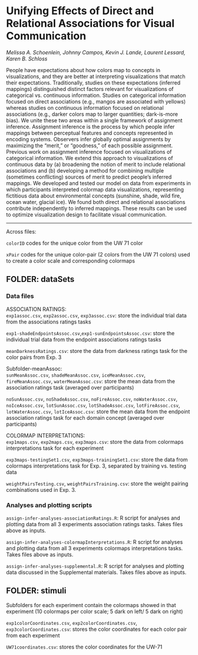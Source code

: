 # Unifying Effects of Direct and Relational Associations for Visual Communication

_Melissa A. Schoenlein, Johnny Campos, Kevin J. Lande, Laurent Lessard, Karen B. Schloss_

People have expectations about how colors map to concepts in visualizations, and they are better at interpreting visualizations
that match their expectations. Traditionally, studies on these expectations (inferred mappings) distinguished distinct factors
relevant for visualizations of categorical vs. continuous information. Studies on categorical information focused on direct associations
(e.g., mangos are associated with yellows) whereas studies on continuous information focused on relational associations (e.g., darker
colors map to larger quantities; dark-is-more bias). We unite these two areas within a single framework of assignment inference.
Assignment inference is the process by which people infer mappings between perceptual features and concepts represented in
encoding systems. Observers infer globally optimal assignments by maximizing the “merit,” or “goodness,” of each possible assignment.
Previous work on assignment inference focused on visualizations of categorical information. We extend this approach to visualizations
of continuous data by (a) broadening the notion of merit to include relational associations and (b) developing a method for combining
multiple (sometimes conflicting) sources of merit to predict people’s inferred mappings. We developed and tested our model on data
from experiments in which participants interpreted colormap data visualizations, representing fictitious data about environmental
concepts (sunshine, shade, wild fire, ocean water, glacial ice). We found both direct and relational associations contribute independently
to inferred mappings. These results can be used to optimize visualization design to facilitate visual communication.

---

Across files:
 
 `colorID` codes for the unique color from the UW 71 color

 `xPair` codes for the unique color-pair (2 colors from the UW 71 colors) used to create a color scale and corresponding colormaps


## FOLDER: dataSets
### Data files 

ASSOCIATION RATINGS:  
`exp1assoc.csv`, `exp2assoc.csv`, `exp3assoc.csv`: store the individual trial data from the associations ratings tasks

`exp1-shadeEndpointsAssoc.csv`,`exp1-sunEndpointsAssoc.csv`: store the individual trial data from the endpoint associations ratings tasks

`meanDarknessRatings.csv`: store the data from darkness ratings task for the color pairs from Exp. 3




Subfolder-meanAssoc:  
`sunMeanAssoc.csv`, `shadeMeanAssoc.csv`, `iceMeanAssoc.csv`, `fireMeanAssoc.csv`, `waterMeanAssoc.csv`: store the mean data from the association ratings task (averaged over participants)

`noSunAssoc.csv`, `noShadeAssoc.csv`, `noFireAssoc.csv`, `noWaterAssoc.csv`, `noIceAssoc.csv`, `lotSunAssoc.csv`, `lotShadeAssoc.csv`, `lotFireAssoc.csv`, `lotWaterAssoc.csv`, `lotIceAssoc.csv`: store the mean data from the endpoint association ratings task for each domain concept (averaged over participants)




COLORMAP INTERPRETATIONS:  
`exp1maps.csv`, `exp2maps.csv`, `exp3maps.csv`: store the data from colormaps interpretations task for each experiment

`exp3maps-testingSet1.csv`, `exp3maps-trainingSet1.csv`: store the data from colormaps interpretations task for Exp. 3, separated by training vs. testing data 


`weightPairsTesting.csv`, `weightPairsTraining.csv`: store the weight pairing combinations used in Exp. 3. 



### Analyses and plotting scripts


`assign-infer-analyses-associationRatings.R`: R script for analyses and plotting data from all 3 experiments association ratings tasks. Takes files above as inputs.

`assign-infer-analyses-colormapInterpretations.R`: R script for analyses and plotting data from all 3 experiments colormaps interpretations tasks. Takes files above as inputs.


`assign-infer-analyses-supplemental.R`: R script for analyses and plotting data discussed in the Supplemental materials. Takes files above as inputs.


## FOLDER: stimuli
Subfolders for each experiment contain the colormaps showed in that experiment (10 colormaps per color scale; 5 dark on left/ 5 dark on right)

`exp1colorCoordinates.csv`, `exp2colorCoordinates.csv`, `exp3colorCoordinates.csv`: stores the color coordinates for each color pair from each experiment

`UW71coordinates.csv`: stores the color coordinates for the UW-71

